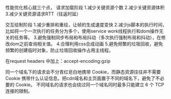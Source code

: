 性能优化核心就三个点，
请求加载阶段
1.减少关键资源个数
2.减少关键资源体积
3.减少关键资源请求RTT（往返时延）

交互绘制阶段
1.减少重排和重绘，让帧的生成速度变快
2.减少js脚本的执行时间，比如将一个一次执行的任务分为多个，使用service work线程执行和dom操作无关的任务等。
3.避免强制同步布局和布局抖动（多次执行强制布局和抖动），在修改dom之前查询相关值。
4.合理利用css合成动画
5.避免频繁的垃圾回收，避免频繁的创建临时对象，防止垃圾回收操作占用主线程。



<!-- 开启gzip -->
在request headers 中加上：accept-encoding:gzip

<!-- cdn -->
同一个域名下的请求会不分青红皂白地携带 Cookie，而静态资源往往并不需要 Cookie 携带什么认证信息。把cdn域名和主页面置于不同的域名下，避免了不必要的 Cookie。
不同域名的请求也会绕过同一个域名同时最多只能建立 6 个 TCP 连接的限制。

<!-- dns-prefetch -->
<link rel="dns-prefetch" href="//xxx.com">